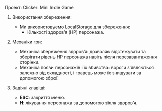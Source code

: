 Проект: Clicker: Mini Indie Game  

1. Використання збереження:  
   - Ми використовуємо LocalStorage для збереження:  
     - Кількості здоров’я (HP) персонажа.  

2. Механіки гри:  
   - Механіка збереження здоров’я: дозволяє відстежувати та зберігати рівень HP персонажа навіть після перезавантаження сторінки.  
   - Механіка появи персонажів і їх вбивства: вороги з'являються залежно від складності, і гравець може їх знищувати за допомогою зброї.  

3. Задіяні клавіші:  
   - **ESC**: закриття меню.  
   - **H**: лікування персонажа за допомогою зілля здоров’я.  
